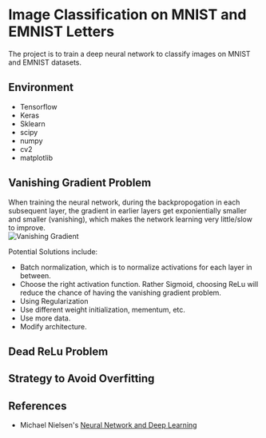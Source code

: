 # **Image Classification on MNIST and EMNIST Letters**
The project is to train a deep neural network to classify images on MNIST and EMNIST datasets.

## Environment

* Tensorflow
* Keras
* Sklearn
* scipy
* numpy
* cv2
* matplotlib

## Vanishing Gradient Problem
When training the neural network, during the backpropogation in each subsequent layer, the gradient in earlier layers get exponientially smaller and smaller (vanishing), which makes the network learning very little/slow to improve.  
![Vanishing Gradient](https://github.com/zmandyhe/image-classification-mnist-emnist-letters/blob/master/pic/vanishing-gradient.png)

Potential Solutions include:
- Batch normalization, which is to normalize activations for each layer in between. 
- Choose the right activation function. Rather Sigmoid, choosing ReLu will reduce the chance of having the vanishing gradient problem.
- Using Regularization
- Use different weight initialization, mementum, etc.
- Use more data.
- Modify architecture.

## Dead ReLu Problem

## Strategy to Avoid Overfitting

## References
* Michael Nielsen's [Neural Network and Deep Learning](http://neuralnetworksanddeeplearning.com/)
